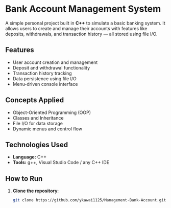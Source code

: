 # Bank Account Management System

A simple personal project built in **C++** to simulate a basic banking system. It allows users to create and manage their accounts with features like deposits, withdrawals, and transaction history — all stored using file I/O.

## Features

-  User account creation and management
-  Deposit and withdrawal functionality
-  Transaction history tracking
-  Data persistence using file I/O
-  Menu-driven console interface

## Concepts Applied

- Object-Oriented Programming (OOP)
- Classes and Inheritance
- File I/O for data storage
- Dynamic menus and control flow

## Technologies Used

- **Language:** C++
- **Tools:** g++, Visual Studio Code / any C++ IDE

## How to Run

1. **Clone the repository**:
   ```bash
   git clone https://github.com/ykawai1125/Management-Bank-Account.git
